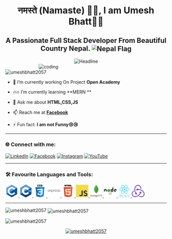 

<h1 align="center">नमस्ते (Namaste) 🙏🏻, I am Umesh Bhatt👨‍💻</h1>
<h2 align="center">
    A Passionate Full Stack Developer From Beautiful Country Nepal. 
    <img src="https://upload.wikimedia.org/wikipedia/commons/thumb/9/9b/Flag_of_Nepal.svg/1920px-Flag_of_Nepal.svg.png" alt="Nepal Flag" width="30" height="20" style="vertical-align: middle;"/>
</h2>


<div align="center"> 
    <img src="https://readme-typing-svg.herokuapp.com?color=%23FF5733&size=32&center=true&vCenter=true&width=600&height=50&lines=+;I+Love+Listening+90s+Songs;I+Love+Watching+Cricket;And+I+Am+An+MSD+Fan;I+Love+Coding;I+Have+Passion+For+Web+Developing;" alt="Headline"/> 
</div>




<img align="right" alt="coding" width="400" src="https://miro.medium.com/v2/resize:fit:1360/1*zVnWJtyGOX_kUIDm6ccCfQ.gif">

<p align="left"> <img src="https://komarev.com/ghpvc/?username=umeshbhatt2057&label=Profile%20views&color=0e75b6&style=flat" alt="umeshbhatt2057" /> </p>

- 🌱 I’m currently working On Project **Open Academy**
- 🔥🔥 I’m currently learning **MERN **

- 💬 Ask me about **HTML,CSS,JS**

- 📫 Reach me at **[Facebook](https://www.facebook.com/umesh.bhatt.731572/)**

- ⚡ Fun fact: **I am not Funny😢😢**

---

<h3 align="left">🌐 Connect with me:</h3>
<p align="left">
<a href="https://linkedin.com/in/umesh-bhatt-b8682a219/" target="blank"><img align="center" src="https://raw.githubusercontent.com/rahuldkjain/github-profile-readme-generator/master/src/images/icons/Social/linked-in-alt.svg" alt="LinkedIn" height="30" width="40" /></a>
<a href="https://fb.com/umesh.bhatt.731572" target="blank"><img align="center" src="https://raw.githubusercontent.com/rahuldkjain/github-profile-readme-generator/master/src/images/icons/Social/facebook.svg" alt="Facebook" height="30" width="40" /></a>
<a href="https://instagram.com/i_am_eub" target="blank"><img align="center" src="https://raw.githubusercontent.com/rahuldkjain/github-profile-readme-generator/master/src/images/icons/Social/instagram.svg" alt="Instagram" height="30" width="40" /></a>
<a href="https://www.youtube.com/c/umesh_techno" target="blank"><img align="center" src="https://raw.githubusercontent.com/rahuldkjain/github-profile-readme-generator/master/src/images/icons/Social/youtube.svg" alt="YouTube" height="30" width="40" /></a>
</p>

---

<h3 align="left">🛠 Favourite Languages and Tools:</h3>
<p align="left">
<a href="https://www.cprogramming.com/" target="_blank" rel="noreferrer"> 
  <img src="https://raw.githubusercontent.com/devicons/devicon/master/icons/c/c-original.svg" alt="C" width="40" height="40"/> 
</a> 
<a href="https://www.w3schools.com/cpp/" target="_blank" rel="noreferrer"> 
  <img src="https://raw.githubusercontent.com/devicons/devicon/master/icons/cplusplus/cplusplus-original.svg" alt="C++" width="40" height="40"/> 
</a>
<a href="https://www.w3schools.com/css/" target="_blank" rel="noreferrer">
  <img src="https://raw.githubusercontent.com/devicons/devicon/master/icons/css3/css3-original-wordmark.svg" alt="CSS3" width="40" height="40"/> 
</a> 
<a href="https://expressjs.com" target="_blank" rel="noreferrer"> 
  <img src="https://raw.githubusercontent.com/devicons/devicon/master/icons/express/express-original-wordmark.svg" alt="Express" width="40" height="40"/> 
</a> 
<a href="https://www.w3.org/html/" target="_blank" rel="noreferrer"> 
  <img src="https://raw.githubusercontent.com/devicons/devicon/master/icons/html5/html5-original-wordmark.svg" alt="HTML5" width="40" height="40"/> 
</a>
<a href="https://developer.mozilla.org/en-US/docs/Web/JavaScript" target="_blank" rel="noreferrer"> 
  <img src="https://raw.githubusercontent.com/devicons/devicon/master/icons/javascript/javascript-original.svg" alt="JavaScript" width="40" height="40"/> 
</a>
<a href="https://www.mongodb.com/" target="_blank" rel="noreferrer"> 
  <img src="https://raw.githubusercontent.com/devicons/devicon/master/icons/mongodb/mongodb-original-wordmark.svg" alt="MongoDB" width="40" height="40"/> 
</a>
<a href="https://nodejs.org" target="_blank" rel="noreferrer"> 
  <img src="https://raw.githubusercontent.com/devicons/devicon/master/icons/nodejs/nodejs-original-wordmark.svg" alt="Node.js" width="40" height="40"/> 
</a>
<a href="https://reactjs.org/" target="_blank" rel="noreferrer"> 
  <img src="https://raw.githubusercontent.com/devicons/devicon/master/icons/react/react-original-wordmark.svg" alt="React" width="40" height="40"/> 
</a>
<a href="https://redux.js.org" target="_blank" rel="noreferrer"> 
  <img src="https://raw.githubusercontent.com/devicons/devicon/master/icons/redux/redux-original.svg" alt="Redux" width="40" height="40"/> 
</a> 
</p>

---

<p><img align="left" src="https://github-readme-stats.vercel.app/api/top-langs?username=umeshbhatt2057&show_icons=true&locale=en&layout=compact&theme=react-dark" alt="umeshbhatt2057" /></p>

<p>&nbsp;<img align="center" src="https://github-readme-stats.vercel.app/api?username=umeshbhatt2057&show_icons=true&theme=react-dark&locale=en" alt="umeshbhatt2057" /></p>

<p><img align="center" src="https://github-readme-streak-stats.herokuapp.com/?user=umeshbhatt2057&" alt="umeshbhatt2057" /></p>
<p> <p align="center">
    <a href="https://github.com/umeshbhatt2057/github-readme-activity-graph">
        <img src="https://github-readme-activity-graph.vercel.app/graph?username=umeshbhatt2057&theme=react-dark" alt="umeshbhatt2057" />
    </a>
</p>
</p>
